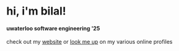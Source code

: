 # hi, i'm bilal!

#### uwaterloo software engineering '25

check out my [website](https://bilal2vec.github.io/blog) or [look me up](https://linktr.ee/bilal2vec) on my various online profiles
